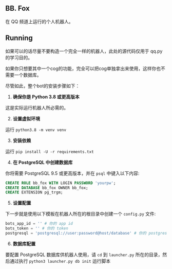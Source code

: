 ## BB. Fox

在 QQ 频道上运行的个人机器人。

## Running

如果可以的话尽量不要构造一个完全一样的机器人，此处的源代码仅用于 qq.py 的学习目的。

如果你只想要其中一个cog的功能，完全可以把cog单独拿出来使用，这样你也不需要一个数据库。

尽管如此，整个bot的安装步骤如下：

1. **确保你是 Python 3.8 或更高版本**

这是实际运行机器人所必需的。

2. **设置虚拟环境**

运行 `python3.8 -m venv venv`

3. **安装依赖**

运行 `pip install -U -r requirements.txt`

4. **在 PostgreSQL 中创建数据库**

你将需要 PostgreSQL 9.5 或更高版本，并在 `psql` 中键入以下内容:

```sql
CREATE ROLE bb_fox WITH LOGIN PASSWORD 'yourpw';
CREATE DATABASE bb_fox OWNER bb_fox;
CREATE EXTENSION pg_trgm;
```

5. **设置配置**

下一步就是使用以下模板在机器人所在的根目录中创建一个 `config.py` 文件:

```py
bots_app_id = '' # 你的 app id
bots_token = '' # 你的 token
postgresql = 'postgresql://user:password@host/database' # 你的 postgresql 信息
```

6. **数据库配置**

要配置 PostgreSQL 数据库供机器人使用，请 ``cd`` 到 ``launcher.py`` 所在的目录，然后通过执行 ``python3 launcher.py db init`` 运行脚本